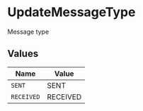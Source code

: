 # UpdateMessageType

Message type


## Values

| Name       | Value      |
| ---------- | ---------- |
| `SENT`     | SENT       |
| `RECEIVED` | RECEIVED   |